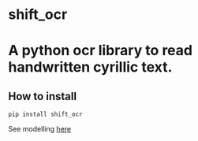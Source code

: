 # shift_ocr
# A python ocr library to read handwritten cyrillic text.
## How to install
``` 
pip install shift_ocr
```

See modelling [here](https://github.com/ZackPashkin/ocr_pytorch)

